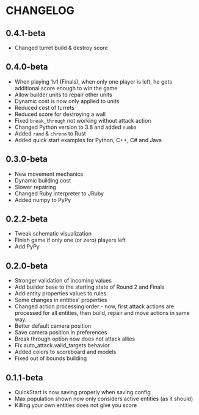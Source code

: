# CHANGELOG

## 0.4.1-beta

- Changed turret build & destroy score

## 0.4.0-beta

- When playing 1v1 (Finals), when only one player is left, he gets additional score enough to win the game
- Allow builder units to repair other units
- Dynamic cost is now only applied to units
- Reduced cost of turrets
- Reduced score for destroying a wall
- Fixed `break_through` not working without attack action
- Changed Python version to 3.8 and added `numba`
- Added `rand` & `chrono` to Rust
- Added quick start examples for Python, C++, C# and Java

## 0.3.0-beta

- New movement mechanics
- Dynamic building cost
- Slower repairing
- Changed Ruby interpreter to JRuby
- Added numpy to PyPy

## 0.2.2-beta

- Tweak schematic visualization
- Finish game if only one (or zero) players left
- Add PyPy

## 0.2.0-beta

- Stronger validation of incoming values
- Add builder base to the starting state of Round 2 and Finals
- Add entity properties values to rules
- Some changes in entities' properties
- Changed action processing order - now, first attack actions are processed for all entities, then build, repair and move actions in same way.
- Better default camera position
- Save camera position in preferences
- Break through option now does not attack allies
- Fix auto_attack.valid_targets behavior
- Added colors to scoreboard and models
- Fixed out of bounds building

## 0.1.1-beta

- QuickStart is now saving properly when saving config
- Max population shown now only considers active entities (as it should)
- Killing your own entities does not give you score